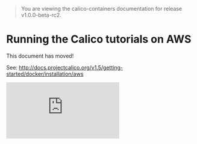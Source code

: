 > You are viewing the calico-containers documentation for release v1.0.0-beta-rc2.

# Running the Calico tutorials on AWS

This document has moved!

See: http://docs.projectcalico.org/v1.5/getting-started/docker/installation/aws

[![Analytics](https://calico-ga-beacon.appspot.com/UA-52125893-3/calico-containers/docs/calico-with-docker/AWS.md?pixel)](https://github.com/igrigorik/ga-beacon)
